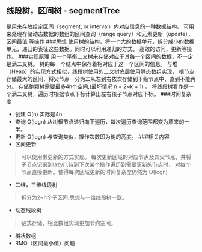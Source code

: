 ## 线段树，区间树 - segmentTree
是用来存放给定区间（segment, or interval）内对应信息的一种数据结构。
可用来处理存储动态数据的数组的区间查询（range query）和元素更新（update），区间最值 等操作
###思想
使用树的结构，将一个大的数据单元，拆分成小的数据单元，递归的表征这些数据。同时可以利用递归的方式，
高效的访问，更新等操作。
###实现原理
用一个平衡二叉树来存储对应于其每一个区间的数据，不一定是满二叉树。
树的每一个结点中保存着相对应于这一个区间的信息。
与堆（Heap）的实现方式相似，线段树使用的二叉树底层使用静态数组实现，
根节点存储最大的区间，将父节点一分为二从左到右依次存储到下级节点中，直到不能再分。
存储整颗树需要最多4n个空间,(最坏情况 n = 2~k + 1) 。
将线段树看作是一个满二叉树，遍历时根据节点下标计算出左右孩子节点对应下标。
###时间复杂度
- 创建 O(n) 实际是4n
- 查询 O(logn) 从树根节点递归向下遍历，每次遍历查询范围都变为原来的一半。
- 更新 O(logn) 与查询类似，操作次数即为树的高度。
###相关内容
- 区间更新 
> 可以使用懒更新的方式实现。
每次更新区域的对应节点及其父节点，并将子节点记录到lazy[],待到下次某个操作遍历到需要更新的节点时，
对每个节点直接更新。使得每次区域更新的时间复杂度仍然为 O(logn)
- 二维，三维线段树
> 拆分为2~n个子区间,思想与一维线段树一致。
- 动态线段树
> 链式存储，相比数组实现更加节约空间。
- 树状数组
- RMQ（区间最小值）问题 

